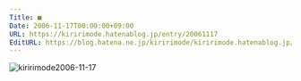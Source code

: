 ```yaml
---
Title: ■
Date: 2006-11-17T00:00:00+09:00
URL: https://kiririmode.hatenablog.jp/entry/20061117
EditURL: https://blog.hatena.ne.jp/kiririmode/kiririmode.hatenablog.jp/atom/entry/8454420450078217915
---
```


<img class="photo" src="http://d.hatena.ne.jp/images/diary/k/kiririmode/2006-11-17.jpg" alt="kiririmode2006-11-17" title="kiririmode2006-11-17">

